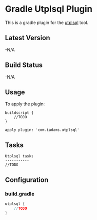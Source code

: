 Gradle Utplsql Plugin
=========

This is a gradle plugin for the [utplsql] tool.

Latest Version
--------------
-N/A
 
 
Build Status
------------
-N/A

Usage
-----------

To apply the plugin:
```
buildscript {
	//TODO
}

apply plugin: 'com.iadams.utplsql'
```

Tasks
-----------
```
Utplsql tasks
-----------
//TODO
```
## Configuration

### build.gradle
```groovy
utplsql {
	//TODO
}
```

[utplsql]:http://utplsql.sourceforge.net/
